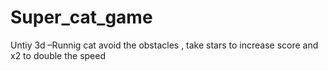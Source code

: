 # Super_cat_game
Untiy 3d –Runnig cat avoid the obstacles , take stars to increase score and x2 to double the speed 
